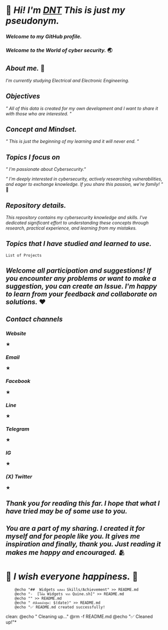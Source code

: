 # 👋 *Hi! I'm  [DNT](https://GitHub.com/Ratchanon-Suttawas/)  This is just my pseudonym.*

### *Welcome to my GitHub profile.* 
### *Welcome to the World of cyber security.* 🌏

## *About me.* 🙋
   _I'm currently studying Electrical and Electronic Engineering._

## *Objectives*
   _" All of this data is created for my own development and I want to share it with those who are interested. "_

## *Concept and Mindset.*

   _"  This is just the beginning of my learning and it will never end. "_

## *Topics I focus on*
   _" I'm passionate about Cybersecurity."_

   _" I'm deeply interested in cybersecurity, actively researching vulnerabilities, and eager to exchange knowledge. If you share this passion, we're family! "_ 🥰

## *Repository details.*
   _This repository contains my cybersecurity knowledge and skills. I've dedicated significant effort to understanding these concepts through research, practical experience, and learning from my mistakes._

## *Topics that I have studied and learned to use.*


    List of Projects


## *Welcome all participation and suggestions! If you encounter any problems or want to make a suggestion, you can create an Issue. I'm happy to learn from your feedback and collaborate on solutions.* ♥️

## *Contact channels*
### *Website*
 ★
### *Email*
 ★
### *Facebook*
 ★
### *Line*
 ★
### *Telegram*
 ★
### *IG*
 ★
### *(X) Twitter*
 ★

## *Thank you for reading this far. I hope that what I have tried may be of some use to you.*

## *You are a part of my sharing. I created it for myself and for people like you. It gives me inspiration and finally, thank you. Just reading it makes me happy and encouraged.* 🫂

# 🌅 *I wish everyone happiness.* 🌄

        @echo "##  Widgets แสดง Skills/Achievement" >> README.md
        @echo "-  [โค้ด Widgets จาก Quine.sh]" >> README.md
        @echo "" >> README.md
        @echo " อัปเดตล่าสุด: $(date)" >> README.md
        @echo "✅ README.md created successfully! 

clean:
        @echo " Cleaning up..."
        @rm -f README.md
        @echo "✅ Cleaned up!"*
